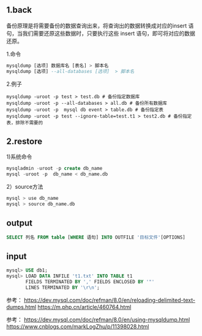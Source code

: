 
## 1.back
备份原理是将需要备份的数据查询出来，将查询出的数据转换成对应的insert 语句，当我们需要还原这些数据时，只要执行这些 insert 语句，即可将对应的数据还原。


1.命令
```sql
mysqldump [选项] 数据库名 [表名] > 脚本名
mysqldump [选项] --all-databases [选项]  > 脚本名
```
2.例子
```shell
mysqldump -uroot -p test > test.db # 备份指定数据库
mysqldump -uroot -p --all-databases > all.db # 备份所有数据库
mysqldump -uroot -p  mysql db event > table.db # 备份指定表
mysqldump -uroot -p test --ignore-table=test.t1 > test2.db # 备份指定表，排除不需要的
```

## 2.restore
1)系统命令
```sql
mysqladmin -uroot -p create db_name 
mysql -uroot -p  db_name < db_name.db
```


2）source方法
```python
mysql > use db_name
mysql > source db_name.db
```




## output
```sql
SELECT 列名 FROM table [WHERE 语句] INTO OUTFILE '目标文件'[OPTIONS]
```
## input
```sql
mysql> USE db1;
mysql> LOAD DATA INFILE 't1.txt' INTO TABLE t1
       FIELDS TERMINATED BY ',' FIELDS ENCLOSED BY '"'
       LINES TERMINATED BY '\r\n';
```

参考：
https://dev.mysql.com/doc/refman/8.0/en/reloading-delimited-text-dumps.html
https://m.php.cn/article/460764.html



参考：
https://dev.mysql.com/doc/refman/8.0/en/using-mysqldump.html
https://www.cnblogs.com/markLogZhu/p/11398028.html